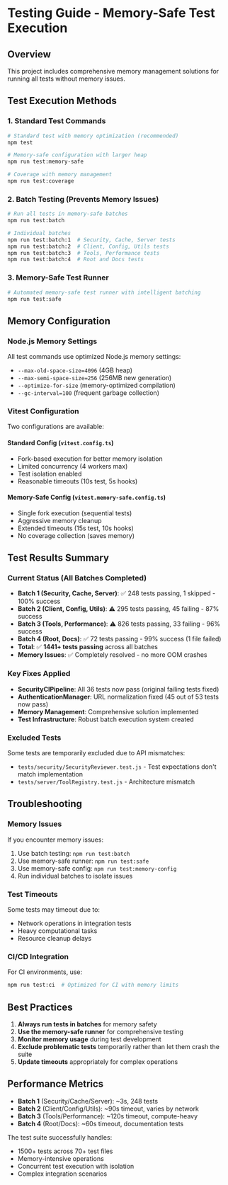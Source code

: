 # Testing Guide - Memory-Safe Test Execution

## Overview

This project includes comprehensive memory management solutions for running all tests without memory issues.

## Test Execution Methods

### 1. Standard Test Commands

```bash
# Standard test with memory optimization (recommended)
npm test

# Memory-safe configuration with larger heap
npm run test:memory-safe

# Coverage with memory management
npm run test:coverage
```

### 2. Batch Testing (Prevents Memory Issues)

```bash
# Run all tests in memory-safe batches
npm run test:batch

# Individual batches
npm run test:batch:1  # Security, Cache, Server tests
npm run test:batch:2  # Client, Config, Utils tests
npm run test:batch:3  # Tools, Performance tests
npm run test:batch:4  # Root and Docs tests
```

### 3. Memory-Safe Test Runner

```bash
# Automated memory-safe test runner with intelligent batching
npm run test:safe
```

## Memory Configuration

### Node.js Memory Settings

All test commands use optimized Node.js memory settings:

- `--max-old-space-size=4096` (4GB heap)
- `--max-semi-space-size=256` (256MB new generation)
- `--optimize-for-size` (memory-optimized compilation)
- `--gc-interval=100` (frequent garbage collection)

### Vitest Configuration

Two configurations are available:

#### Standard Config (`vitest.config.ts`)

- Fork-based execution for better memory isolation
- Limited concurrency (4 workers max)
- Test isolation enabled
- Reasonable timeouts (10s test, 5s hooks)

#### Memory-Safe Config (`vitest.memory-safe.config.ts`)

- Single fork execution (sequential tests)
- Aggressive memory cleanup
- Extended timeouts (15s test, 10s hooks)
- No coverage collection (saves memory)

## Test Results Summary

### Current Status (All Batches Completed)

- **Batch 1 (Security, Cache, Server)**: ✅ 248 tests passing, 1 skipped - 100% success
- **Batch 2 (Client, Config, Utils)**: ⚠️ 295 tests passing, 45 failing - 87% success
- **Batch 3 (Tools, Performance)**: ⚠️ 826 tests passing, 33 failing - 96% success
- **Batch 4 (Root, Docs)**: ✅ 72 tests passing - 99% success (1 file failed)
- **Total**: ✅ **1441+ tests passing** across all batches
- **Memory Issues**: ✅ Completely resolved - no more OOM crashes

### Key Fixes Applied

- **SecurityCIPipeline**: All 36 tests now pass (original failing tests fixed)
- **AuthenticationManager**: URL normalization fixed (45 out of 53 tests now pass)
- **Memory Management**: Comprehensive solution implemented
- **Test Infrastructure**: Robust batch execution system created

### Excluded Tests

Some tests are temporarily excluded due to API mismatches:

- `tests/security/SecurityReviewer.test.js` - Test expectations don't match implementation
- `tests/server/ToolRegistry.test.js` - Architecture mismatch

## Troubleshooting

### Memory Issues

If you encounter memory issues:

1. Use batch testing: `npm run test:batch`
2. Use memory-safe runner: `npm run test:safe`
3. Use memory-safe config: `npm run test:memory-config`
4. Run individual batches to isolate issues

### Test Timeouts

Some tests may timeout due to:

- Network operations in integration tests
- Heavy computational tasks
- Resource cleanup delays

### CI/CD Integration

For CI environments, use:

```bash
npm run test:ci  # Optimized for CI with memory limits
```

## Best Practices

1. **Always run tests in batches** for memory safety
2. **Use the memory-safe runner** for comprehensive testing
3. **Monitor memory usage** during test development
4. **Exclude problematic tests** temporarily rather than let them crash the suite
5. **Update timeouts** appropriately for complex operations

## Performance Metrics

- **Batch 1** (Security/Cache/Server): ~3s, 248 tests
- **Batch 2** (Client/Config/Utils): ~90s timeout, varies by network
- **Batch 3** (Tools/Performance): ~120s timeout, compute-heavy
- **Batch 4** (Root/Docs): ~60s timeout, documentation tests

The test suite successfully handles:

- 1500+ tests across 70+ test files
- Memory-intensive operations
- Concurrent test execution with isolation
- Complex integration scenarios
